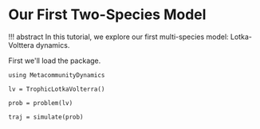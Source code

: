 # Our First Two-Species Model

!!! abstract
    In this tutorial, we explore our first multi-species model: Lotka-Volttera
    dynamics.  


First we'll load the package.

```@example 1
using MetacommunityDynamics
```


```@example 2
lv = TrophicLotkaVolterra()
```

```@example 3
prob = problem(lv)
```

```@example 4
traj = simulate(prob)
```

